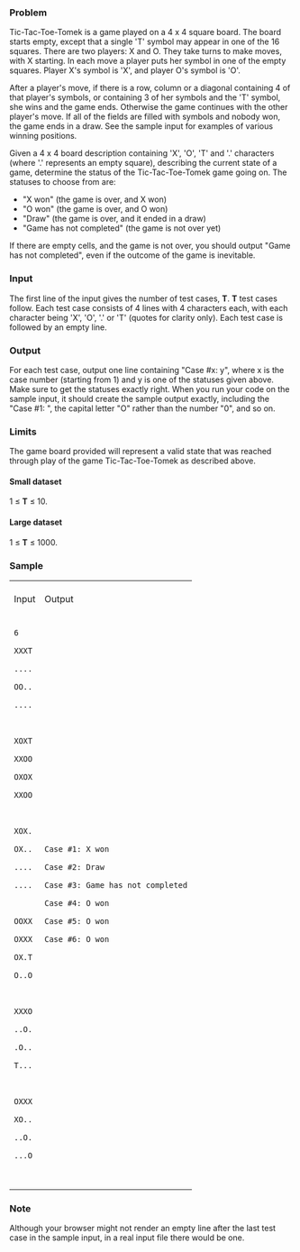<h3>Problem</h3>
<p>
Tic-Tac-Toe-Tomek is a game played on a 4 x 4 square board.  The board starts empty, except that a single 'T' symbol may appear in one of the 16 squares.  There are two players: X and O.  They take turns to make moves, with X starting. In each move a player puts her symbol in one of the empty squares.  Player X's symbol is 'X', and player O's symbol is 'O'.
</p>
<p>
After a player's move, if there is a row, column or a diagonal containing 4 of that player's symbols, or containing 3 of her symbols and the 'T' symbol, she wins and the game ends.  Otherwise the game continues with the other player's move. If all of the fields are filled with symbols and nobody won, the game ends in a draw.  See the sample input for examples of various winning positions.
</p>
<p>
Given a 4 x 4 board description containing 'X', 'O', 'T' and '.' characters (where '.' represents an empty square), describing the current state of a game, determine the status of the Tic-Tac-Toe-Tomek game going on. The statuses to choose from are: 
</p><ul>
<li> "X won" (the game is over, and X won) </li>
<li> "O won" (the game is over, and O won) </li>
<li> "Draw" (the game is over, and it ended in a draw) </li>
<li> "Game has not completed" (the game is not over yet) </li>
</ul>
If there are empty cells, and the game is not over, you should output "Game has not completed", even if the outcome of the game is inevitable.
<p></p>

<h3>Input</h3>
<p>
The first line of the input gives the number of test cases, <b>T</b>.  <b>T</b> test cases follow.  Each test case consists of 4 lines with 4 characters each, with each character being 'X', 'O', '.' or 'T' (quotes for clarity only). Each test case is followed by an empty line.
</p>

<h3>Output</h3>
<p>
For each test case, output one line containing "Case #x: y", where x is the case number (starting from 1) and y is one of the statuses given above.  Make sure to get the statuses exactly right.  When you run your code on the sample input, it should create the sample output exactly, including the "Case #1: ", the capital letter "O" rather than the number "0", and so on.
</p>

<h3>Limits</h3>
<p>
The game board provided will represent a valid state that was reached through play of the game Tic-Tac-Toe-Tomek as described above.
</p>

<h4>Small dataset</h4>
<p>
1 ≤ <b>T</b> ≤ 10.
</p>

<h4>Large dataset</h4>
<p>
1 ≤ <b>T</b> ≤ 1000.
</p>

<h3>Sample</h3>
<div class="problem-io-wrapper">
<table>
<tbody><tr>
<td>
<br>
<span class="io-table-header">Input</span>
<br>&nbsp;
</td>
<td>
<br>
<span class="io-table-header">Output</span>
<br>&nbsp;
</td>
</tr>
<tr>
<td>
<code>
6<br>
XXXT<br>
....<br>
OO..<br>
....<br>
<br>
XOXT<br>
XXOO<br>
OXOX<br>
XXOO<br>
<br>
XOX.<br>
OX..<br>
....<br>
....<br>
<br>
OOXX<br>
OXXX<br>
OX.T<br>
O..O<br>
<br>
XXXO<br>
..O.<br>
.O..<br>
T...<br>
<br>
OXXX<br>
XO..<br>
..O.<br>
...O<br>
<br>
</code>
</td>
<td>
<code>
Case #1: X won<br>
Case #2: Draw<br>
Case #3: Game has not completed<br>
Case #4: O won<br>
Case #5: O won<br>
Case #6: O won<br>
<br>
</code>
</td></tr></tbody></table>
</div>
<h3>Note</h3>
<p>Although your browser might not render an empty line after the last test case in the sample input, in a real input file there would be one.</p>